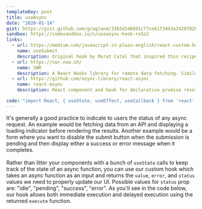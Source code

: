```yaml
---
templateKey: post
title: useAsync
date: "2020-01-14"
gist: https://gist.github.com/gragland/33b5d146891c77ceb1f3493a2428f026
sandbox: https://codesandbox.io/s/useasync-hook-rx5z2
links:
  - url: https://medium.com/javascript-in-plain-english/react-custom-hook-useonesubmit-b10be17245d8
    name: useSubmit
    description: Original hook by Murat Catal that inspired this recipe
  - url: https://swr.now.sh/
    name: SWR
    description: A React Hooks library for remote data fetching. Similar concept, but includes caching, automatic refetching, and many other nifty features.
  - url: https://github.com/async-library/react-async
    name: react-async
    description: React component and hook for declarative promise resolution and data fetching.

code: "import React, { useState, useEffect, useCallback } from 'react';\r\n\r\n\/\/ Usage\r\nfunction App() {\r\n  const { execute, status, value, error } = useAsync(myFunction, false);\r\n\r\n  return (\r\n    <div>\r\n      {status === 'idle' && <div>Start your journey by clicking a button<\/div>}\r\n      {status === 'success' && <div>{value}<\/div>}\r\n      {status === 'error' && <div>{error}<\/div>}\r\n      <button onClick={execute} disabled={status === 'pending'}>\r\n        {status !== 'pending' ? 'Click me' : 'Loading...'}\r\n      <\/button>\r\n    <\/div>\r\n  );\r\n}\r\n\r\n\/\/ An async function for testing our hook.\r\n\/\/ Will be successful 50% of the time.\r\nconst myFunction = () => {\r\n  return new Promise((resolve, reject) => {\r\n    setTimeout(() => {\r\n      const rnd = Math.random() * 10;\r\n      rnd <= 5\r\n        ? resolve('Submitted successfully \uD83D\uDE4C')\r\n        : reject('Oh no there was an error \uD83D\uDE1E');\r\n    }, 2000);\r\n  });\r\n};\r\n\r\n\/\/ Hook\r\nconst useAsync = (asyncFunction, immediate = true) => {\r\n  const [status, setStatus] = useState('idle');\r\n  const [value, setValue] = useState(null);\r\n  const [error, setError] = useState(null);\r\n\r\n  \/\/ The execute function wraps asyncFunction and\r\n  \/\/ handles setting state for pending, value, and error.\r\n  \/\/ useCallback ensures the below useEffect is not called\r\n  \/\/ on every render, but only if asyncFunction changes.\r\n  const execute = useCallback(() => {\r\n    setStatus('pending');\r\n    setValue(null);\r\n    setError(null);\r\n\r\n    return asyncFunction()\r\n      .then(response => {\r\n        setValue(response);\r\n        setStatus('success');\r\n      })\r\n      .catch(error => {\r\n        setError(error);\r\n        setStatus('error');\r\n      });\r\n  }, [asyncFunction]);\r\n\r\n  \/\/ Call execute if we want to fire it right away.\r\n  \/\/ Otherwise execute can be called later, such as\r\n  \/\/ in an onClick handler.\r\n  useEffect(() => {\r\n    if (immediate) {\r\n      execute();\r\n    }\r\n  }, [execute, immediate]);\r\n\r\n  return { execute, status, value, error };\r\n};"
---
```


It's generally a good practice to indicate to users the status of any async request. An example would be fetching data from an API and displaying a loading indicator before rendering the results. Another example would be a form where you want to disable the submit button when the submission is pending and then display either a success or error message when it completes.
<br/><br/>
Rather than litter your components with a bunch of `useState` calls to keep track of the state of an async function, you can use our custom hook which takes an async function as an input and returns the `value`, `error`, and `status` values we need to properly update our UI. Possible values for `status` prop are: "idle", "pending", "success", "error". As you'll see in the code below, our hook allows both immediate execution and delayed execution using the returned `execute` function.
